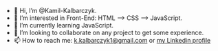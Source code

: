 - 👋 Hi, I’m @Kamil-Kalbarczyk.
- 👀 I’m interested in Front-End: HTML --> CSS --> JavaScript.
- 🌱 I’m currently learning JavaScript.
- 💞️ I’m looking to collaborate on any project to get some experience.
- 📫 How to reach me: k.kalbarczyk1@gmail.com or [my Linkedin profile](https://www.linkedin.com/in/kamil-kalbarczyk/ "Kamil Kalbarczyk Linkedin profile")

<!---
Kamil-Kalbarczyk/Kamil-Kalbarczyk is a ✨ special ✨ repository because its `README.md` (this file) appears on your GitHub profile.
You can click the Preview link to take a look at your changes.
--->
